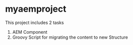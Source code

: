 # myaemproject
This project includes 2 tasks 
  1. AEM Component 
  2. Groovy Script for migrating the content to new Structure
